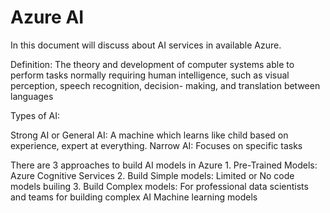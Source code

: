 # Azure AI 
In this document will discuss about AI services in available Azure.

Definition: The theory and development of computer systems able to perform tasks normally requiring human intelligence, such as visual perception, speech recognition, decision- making, and translation between languages

Types of AI:

Strong AI or General AI: A machine which learns like child based on experience, expert at everything. 
Narrow AI: Focuses on specific tasks 

There are 3 approaches to build AI models in Azure
    1. Pre-Trained Models: Azure Cognitive Services
    2. Build Simple models: Limited or No code models builing 
    3. Build Complex models: For professional data scientists and teams for building complex AI Machine learning models
